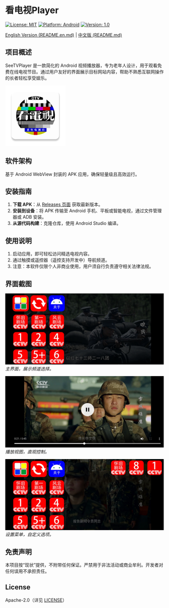 # 看电视Player

[![License: MIT](https://img.shields.io/badge/License-MIT-yellow.svg)](https://opensource.org/licenses/MIT)
[![Platform: Android](https://img.shields.io/badge/Platform-Android-green.svg)](https://developer.android.com/)
[![Version: 1.0](https://img.shields.io/badge/Version-1.0-blue.svg)](https://github.com/your-repo/SeeTVPlayer/releases)

[English Version (README.en.md)](README.en.md) | [中文版 (README.md)](README.md)

## 项目概述

SeeTVPlayer 是一款简化的 Android 视频播放器，专为老年人设计，用于观看免费在线电视节目。通过用户友好的界面展示目标网站内容，帮助不熟悉互联网操作的长者轻松享受娱乐。

![输入图片说明](app/src/main/res/mipmap-xxxhdpi/ic_launcher.webp)
## 软件架构

基于 Android WebView 封装的 APK 应用，确保轻量级且高效运行。

## 安装指南

1. **下载 APK**：从 [Releases 页面](https://github.com/your-repo/SeeTVPlayer/releases) 获取最新版本。
2. **安装到设备**：将 APK 传输至 Android 手机、平板或智能电视，通过文件管理器或 ADB 安装。
3. **从源代码构建**：克隆仓库，使用 Android Studio 编译。

## 使用说明

1. 启动应用，即可轻松访问精选电视内容。
2. 通过触摸或遥控器（遥控支持开发中）导航频道。
3. 注意：本软件仅限个人非商业使用，用户须自行负责遵守相关法律法规。

## 界面截图

![Screenshot1](Screenshot2.jpg)  
*主界面，展示频道选择。*

![Screenshot2](Screenshot1.jpg)  
*播放视图，直观控制。*

![Screenshot3](Screenshot3.jpg)  
*设置菜单，自定义选项。*

## 免责声明

本项目按“现状”提供，不附带任何保证。严禁用于非法活动或商业牟利。开发者对任何误用不承担责任。


## License
Apache-2.0（详见 [LICENSE](LICENSE)）
